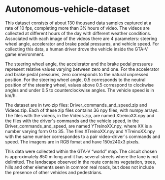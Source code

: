 # Autonomous-vehicle-dataset

This dataset consists of about 130 thousand data samples captured at a rate of 10 fps, completing more than 3½ hours of video. The videos are collected at different hours of the day with different weather conditions. Associated with each image of the videos there are 4 parameters: steering wheel angle, accelerator and brake pedal pressures, and vehicle speed. For collecting this data, a human driver drove the vehicle inside the GTA-V game environment. 

The steering wheel angle, the accelerator and the brake pedal pressures represent relative values varying between zero and one. For the accelerator and brake pedal pressures, zero corresponds to the natural unpressed position. For the steering wheel angle, 0.5 corresponds to the neutral position of the steering wheel, values above 0.5 correspond to clockwise angles and under 0.5 to counterclockwise angles. The vehicle speed is in km/h.

The dataset are in two zip files: Driver_commands_and_speed.zip and Videos.zip. Each of these zip files contains 36 npy files, with numpy arrays. The files with the videos, in the Videos.zip, are named XtreinoXX.npy and the files with the driver´s commands and the vehicle speed, in the Driver_commands_and_speed, are named YTreinoXX.npy, where XX is a number varying form 0 to 35. The files XTreinoXX.npy and YTreinoXX.npy with the same number correspondes to a pair video-driver´s commands and speed. The imagens are in RGB fomat and have 150x240x3 pixels.

This data were collected within the GTA-V “world” map. The circuit chosen is approximately 850 m long and it has several streets where the lane is not delimited. The landscape observed in the route contains vegetation, trees, hills and other elements seen in common real roads, but does not include the presence of other vehicles and pedestrians.

